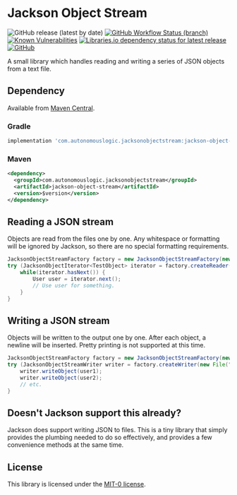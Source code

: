 # Jackson Object Stream

![GitHub release (latest by date)](https://img.shields.io/github/v/release/autonomouslogic/jackson-object-stream)
[![GitHub Workflow Status (branch)](https://img.shields.io/github/workflow/status/autonomouslogic/jackson-object-stream/Test/main)](https://github.com/autonomouslogic/jackson-object-stream/actions)
[![Known Vulnerabilities](https://snyk.io/test/github/autonomouslogic/jackson-object-stream/badge.svg)](https://snyk.io/test/github/autonomouslogic/jackson-object-stream)
[![Libraries.io dependency status for latest release](https://img.shields.io/librariesio/release/maven/com.autonomouslogic.jacksonobjectstream:jackson-object-stream)](https://libraries.io/maven/com.autonomouslogic.jacksonobjectstream:jackson-object-stream)
[![GitHub](https://img.shields.io/github/license/autonomouslogic/jackson-object-stream)](https://spdx.org/licenses/MIT-0.html)

A small library which handles reading and writing a series of JSON objects from a text file.

## Dependency

Available from [Maven Central](https://search.maven.org/search?q=g:com.autonomouslogic.jacksonobjectstream%20AND%20a:jackson-object-stream&core=gav).

### Gradle

```groovy
implementation 'com.autonomouslogic.jacksonobjectstream:jackson-object-stream:$version'
```

### Maven

```xml
<dependency>
  <groupId>com.autonomouslogic.jacksonobjectstream</groupId>
  <artifactId>jackson-object-stream</artifactId>
  <version>$version</version>
</dependency>
```

## Reading a JSON stream

Objects are read from the files one by one.
Any whitespace or formatting will be ignored by Jackson, so there are no special formatting requirements.

```java
JacksonObjectStreamFactory factory = new JacksonObjectStreamFactory(new ObjectMapper());
try (JacksonObjectIterator<TestObject> iterator = factory.createReader(new File("users.json"), User.class)) {
    while(iterator.hasNext()) {
        User user = iterator.next();
        // Use user for something.
    }
}
```

## Writing a JSON stream

Objects will be written to the output one by one.
After each object, a newline will be inserted.
Pretty printing is not supported at this time.

```java
JacksonObjectStreamFactory factory = new JacksonObjectStreamFactory(new ObjectMapper());
try (JacksonObjectStreamWriter writer = factory.createWriter(new File("users.json"))) {
    writer.writeObject(user1);
    writer.writeObject(user2);
    // etc.
}
```

## Doesn't Jackson support this already?
Jackson does support writing JSON to files.
This is a tiny library that simply provides the plumbing needed to do so effectively, and provides a few convenience
methods at the same time.

## License
This library is licensed under the [MIT-0 license](https://spdx.org/licenses/MIT-0.html).
